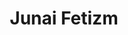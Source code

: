 --- 
title: "Junai Fetizm"
publishdate: "2019-5-12T16:48:46+02:00"
src: "https://365manga.net/manga/junai-fetizm"
image: "https://data.365manga.net/images/thumbnails/19363-junai-fetizm.jpg"
description: "The Math Senseis are back, and their passion has not wavered - in bed, in the bath, against the door - anywhere is good for them. Never look at a shower head the same. And learn a new and unique way to meet the neighbors. [Attractive Fascinante]"
---